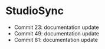 # StudioSync
- Commit 23: documentation update
- Commit 49: documentation update
- Commit 81: documentation update
